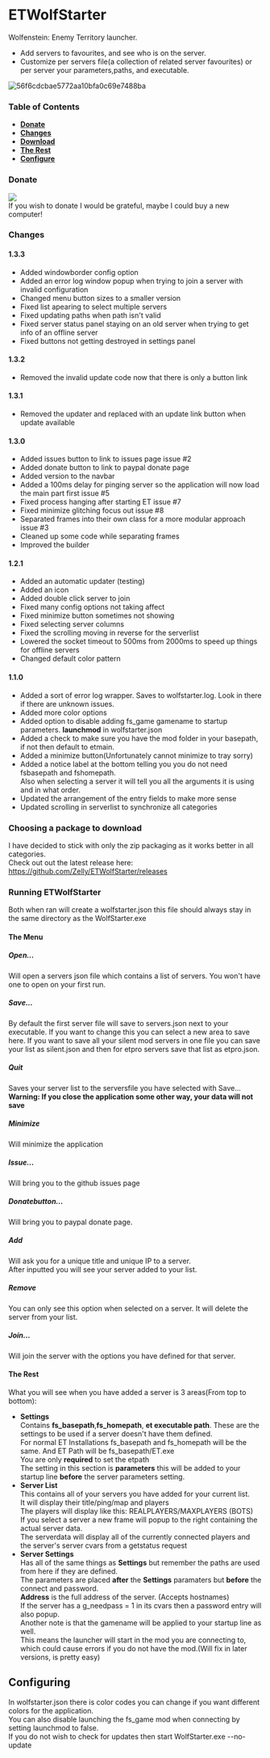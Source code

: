 # ETWolfStarter
Wolfenstein: Enemy Territory launcher.
  
* Add servers to favourites, and see who is on the server.
* Customize per servers file(a collection of related server favourites) or per server your parameters,paths, and executable.  
  
![56f6cdcbae5772aa10bfa0c69e7488ba](https://i.gyazo.com/56f6cdcbae5772aa10bfa0c69e7488ba.png)  
  
### Table of Contents  
* **[Donate](#donate)**  
* **[Changes](#changes)**  
* **[Download](#choosing-a-package-to-download)**  
* **[The Rest](#the-rest)**  
* **[Configure](#configuring)**  

### Donate
<a href="https://www.paypal.com/cgi-bin/webscr?cmd=_donations&business=45BP8LRVZW7JC&lc=US&item_name=Zelly%20Github%20Donate&currency_code=USD&bn=PP%2dDonationsBF%3abtn_donate_LG%2egif%3aNonHosted"><img src="https://cloud.githubusercontent.com/assets/705940/8636137/65b21c0a-2817-11e5-93b1-5cfe64500830.gif" /></a>  
If you wish to donate I would be grateful, maybe I could buy a new computer!  

### Changes  
#### 1.3.3
* Added windowborder config option  
* Added an error log window popup when trying to join a server with invalid configuration  
* Changed menu button sizes to a smaller version  
* Fixed list apearing to select multiple servers  
* Fixed updating paths when path isn't valid  
* Fixed server status panel staying on an old server when trying to get info of an offline server  
* Fixed buttons not getting destroyed in settings panel  
  
#### 1.3.2  
* Removed the invalid update code now that there is only a button link  
  
#### 1.3.1  
* Removed the updater and replaced with an update link button when update available  
  
#### 1.3.0  
* Added issues button to link to issues page issue #2  
* Added donate button to link to paypal donate page  
* Added version to the navbar  
* Added a 100ms delay for pinging server so the application will now load the main part first issue #5  
* Fixed process hanging after starting ET issue #7  
* Fixed minimize glitching focus out issue #8  
* Separated frames into their own class for a more modular approach issue #3  
* Cleaned up some code while separating frames
* Improved the builder  
  
#### 1.2.1
* Added an automatic updater (testing)
* Added an icon
* Added double click server to join
* Fixed many config options not taking affect
* Fixed minimize button sometimes not showing
* Fixed selecting server columns
* Fixed the scrolling moving in reverse for the serverlist
* Lowered the socket timeout to 500ms from 2000ms to speed up things for offline servers
* Changed default color pattern  
  
#### 1.1.0
* Added a sort of error log wrapper. Saves to wolfstarter.log. Look in there if there are unknown issues.
* Added more color options
* Added option to disable adding fs_game gamename to startup parameters. **launchmod** in wolfstarter.json
* Added a check to make sure you have the mod folder in your basepath, if not then default to etmain.
* Added a minimize button(Unfortunately cannot minimize to tray sorry)
* Added a notice label at the bottom telling you you do not need fsbasepath and fshomepath.  
Also when selecting a server it will tell you all the arguments it is using and in what order.
* Updated the arrangement of the entry fields to make more sense
* Updated scrolling in serverlist to synchronize all categories  
  
### Choosing a package to download  
I have decided to stick with only the zip packaging as it works better in all categories.  
Check out out the latest release here: https://github.com/Zelly/ETWolfStarter/releases  
  
### Running ETWolfStarter
Both when ran will create a wolfstarter.json this file should always stay in the same directory as the WolfStarter.exe  
#### The Menu
##### Open...
Will open a servers json file which contains a list of servers. You won't have one to open on your first run.
##### Save...
By default the first server file will save to servers.json next to your executable. If you want to change this you can select a new area to save here. If you want to save all your silent mod servers in one file you can save your list as silent.json and then for etpro servers save that list as etpro.json.
##### Quit
Saves your server list to the serversfile you have selected with Save...  
**Warning: If you close the application some other way, your data will not save**  
##### Minimize
Will minimize the application  
##### Issue...  
Will bring you to the github issues page  
##### Donatebutton...  
Will bring you to paypal donate page.  
##### Add
Will ask you for a unique title and unique IP to a server.  
After inputted you will see your server added to your list.
##### Remove
You can only see this option when selected on a server. It will delete the server from your list.
##### Join...
Will join the server with the options you have defined for that server.

#### The Rest
What you will see when you have added a server is 3 areas(From top to bottom):  
* **Settings**  
Contains **fs_basepath**,**fs_homepath**, **et executable path**. These are the settings to be used if a server doesn't have them defined.  
For normal ET Installations fs_basepath and fs_homepath will be the same. And ET Path will be fs_basepath/ET.exe  
You are only **required** to set the etpath  
The setting in this section is **parameters** this will be added to your startup line **before** the server parameters setting.  
* **Server List**  
This contains all of your servers you have added for your current list.  
It will display their title/ping/map and players  
The players will display like this: REALPLAYERS/MAXPLAYERS (BOTS)  
If you select a server a new frame will popup to the right containing the actual server data.  
The serverdata will display all of the currently connected players and the server's server cvars from a getstatus request  
* **Server Settings**  
Has all of the same things as **Settings** but remember the paths are used from here if they are defined.  
The parameters are placed **after** the **Settings** paramaters but **before** the connect and password.  
**Address** is the full address of the server. (Accepts hostnames)  
If the server has a g_needpass = 1 in its cvars then a password entry will also popup.  
Another note is that the gamename will be applied to your startup line as well.  
This means the launcher will start in the mod you are connecting to, which could cause errors if you do not have the mod.(Will fix in later versions, is pretty easy)  

## Configuring
In wolfstarter.json there is color codes you can change if you want different colors for the application.  
You can also disable launching the fs_game mod when connecting by setting launchmod to false.  
If you do not wish to check for updates then start WolfStarter.exe --no-update  
